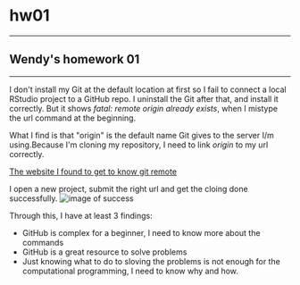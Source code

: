 # hw01
---
##  Wendy's homework 01 
---

  I don't install my Git at the default location at first so I fail to connect a local RStudio project to a GitHub repo. I uninstall the Git after that, and install it correctly. But it shows *fatal: remote origin already exists*, when I mistype the url command at the beginning.
  
  What I find is that "origin" is the default name Git gives to the server I/m using.Because I'm cloning my repository, I need to link *origin* to my url correctly.
  
  [The website I found to get to know git remote](https://git-scm.com/book/en/v2/Git-Basics-Working-with-Remotes)
  
  
   I open a new project, submit the right url and get the cloing done successfully.
  ![image of success](https://fiverr-res.cloudinary.com/images/q_auto,f_auto/gigs/128537975/original/5958e62b86a1661db95e8769b149b71161e4a7b2/send-you-encouraging-message-everyday.jpg)
  
  Through this, I have at least 3 findings:
  * GitHub is complex for a beginner, I need to know more about the commands
  * GitHub is a great resource to solve problems 
  * Just knowing what to do to sloving the problems is not enough for the computational programming, I need to know why and how.
  
  
  